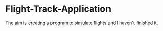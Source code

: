 # Flight-Track-Application
The aim is creating a program to simulate flights and I haven't finished it.
